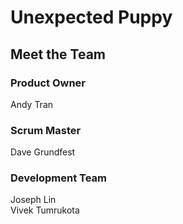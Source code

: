 # Unexpected Puppy

## Meet the Team

### Product Owner
Andy Tran

### Scrum Master
Dave Grundfest

### Development Team
Joseph Lin  
Vivek Tumrukota
